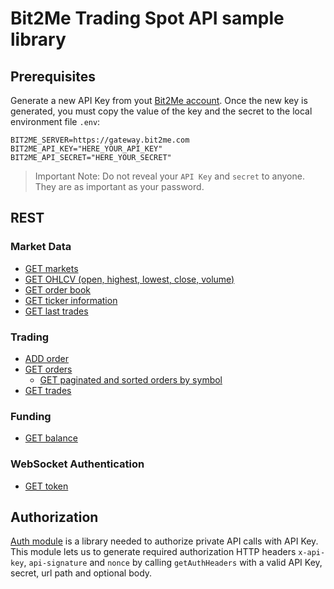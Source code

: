 # Bit2Me Trading Spot API sample library

## Prerequisites

Generate a new API Key from yout [Bit2Me account](https://account.bit2me.com/api-keys). Once the new key is generated, you must copy the value of the key and the secret to the local environment file `.env`:

```
BIT2ME_SERVER=https://gateway.bit2me.com
BIT2ME_API_KEY="HERE_YOUR_API_KEY"
BIT2ME_API_SECRET="HERE_YOUR_SECRET"
```

> Important Note: Do not reveal your `API Key` and `secret` to anyone. They are as important as your password.

## REST

### Market Data
* [GET markets](/node/rest/market-data/get-markets/)
* [GET OHLCV (open, highest, lowest, close, volume)](/node/rest/market-data/get-ohlcv/)
* [GET order book](/node/rest/market-data/get-order-book/)
* [GET ticker information](/node/rest/market-data/get-ticker-information/)
* [GET last trades](/node/rest/market-data/get-last-trades/)

### Trading
* [ADD order](/node/rest/trading/add-order/)
* [GET orders](/node/rest/trading/get-orders/)
  * [GET paginated and sorted orders by symbol](/node/rest/trading/get-paginated-orders/)
* [GET trades](/node/rest/trading/get-trades/)

### Funding
* [GET balance](/node/rest/funding/get-balance/)

### WebSocket Authentication
* [GET token](/node/rest/ws-auth/get-token/)

## Authorization

[Auth module](/node/rest/auth/) is a library needed to authorize private API calls with API Key. This module lets us to generate required authorization HTTP headers `x-api-key`, `api-signature` and `nonce` by calling `getAuthHeaders` with a valid API Key, secret, url path and optional body.